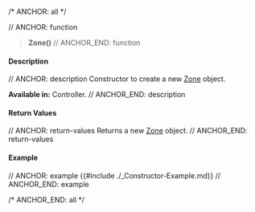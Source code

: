 /* ANCHOR: all */

// ANCHOR: function
>**Zone()**
// ANCHOR_END: function

#### Description

// ANCHOR: description
Constructor to create a new [Zone](./Zone.md) object.

**Available in:** Controller.
// ANCHOR_END: description

#### Return Values

// ANCHOR: return-values
Returns a new [Zone](./Zone.md) object.
// ANCHOR_END: return-values

#### Example

// ANCHOR: example
{{#include ./_Constructor-Example.md}}
// ANCHOR_END: example

/* ANCHOR_END: all */